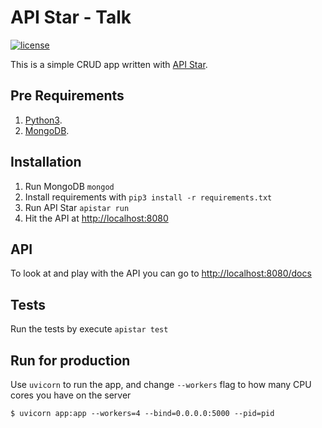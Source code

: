 # API Star - Talk

[![license][license-image]][license-url]

This is a simple CRUD app written with [API Star](https://github.com/encode/apistar).

## Pre Requirements

  1. [Python3](https://python.org).
  2. [MongoDB](https://www.mongodb.com/).

## Installation

  1. Run MongoDB `mongod`
  2. Install requirements with `pip3 install -r requirements.txt`
  3. Run API Star `apistar run`
  4. Hit the API at [http://localhost:8080](http://localhost:8080)

## API

To look at and play with the API you can go to [http://localhost:8080/docs](http://localhost:8080/docs)

## Tests

Run the tests by execute `apistar test`

## Run for production

Use `uvicorn` to run the app, and change `--workers` flag to how many CPU cores you have on the server

```
$ uvicorn app:app --workers=4 --bind=0.0.0.0:5000 --pid=pid
```

[license-image]: https://img.shields.io/badge/license-ISC-blue.svg
[license-url]: https://github.com/nirgn975/apistar-talk/blob/master/LICENSE
